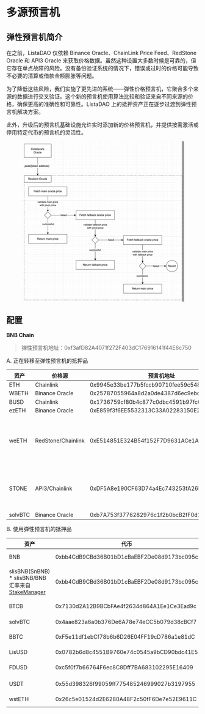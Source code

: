 # 多源预言机

## **弹性预言机简介**

在之前，ListaDAO 仅依赖 Binance Oracle、ChainLink Price Feed、RedStone Oracle 和 API3 Oracle 来获取价格数据。虽然这种设置大多数时候是可靠的，但它存在单点故障的风险。没有备份验证系统的情况下，错误或过时的价格可能导致不必要的清算或借款金额膨胀等问题。

为了降低这些风险，我们实施了更先进的系统——弹性价格预言机，它聚合多个来源的数据进行交叉验证。这个新的预言机使用算法比较和验证来自不同来源的价格，确保更高的准确性和可靠性。ListaDAO 上的抵押资产正在逐步过渡到弹性预言机解决方案。

此外，升级后的预言机基础设施允许实时添加新的价格预言机，并提供按需激活或停用特定代币的预言机的灵活性。

<figure><img src="../../.gitbook/assets/image (28).png" alt=""><figcaption></figcaption></figure>

## 配置

**BNB Chain**

> 弹性预言机地址：0xf3afD82A4071f272F403dC176916141f44E6c750

A. 正在转移至弹性预言机的抵押品

<table data-full-width="true"><thead><tr><th>资产</th><th>价格源</th><th>预言机地址</th><th>价格源</th></tr></thead><tbody><tr><td>ETH</td><td>Chainlink</td><td>0x9945e33be177b5fccb90710fee59c548cac8acba</td><td>0xfc3069296a691250ffdf21fe51340fdd415a76ed</td></tr><tr><td>WBETH</td><td>Binance Oracle</td><td>0x25787055964a8d2a0de4387d6ec9ebc0dc139dd5</td><td>0xbb339c70136b30389a6ff8af619116c672963768</td></tr><tr><td>BUSD</td><td>Chainlink</td><td>0x1736759cf80b4c877c0dbc4591b97fc06b0370b8</td><td>0xcbb98864ef56e9042e7d2efef76141f15731b82f</td></tr><tr><td>ezETH</td><td>Binance Oracle</td><td>0xE859f3f6EE5532313C33A02283150E201290F45F</td><td>0x763c59a3D23936CD7B73571112744f2cFc2537F8</td></tr><tr><td>weETH</td><td>RedStone/Chainlink</td><td>0xE514851E324B54f152F7D9631ACe1A0a87248b46</td><td><p>weETH/eETH(RedStone): 0x9b2C948dbA5952A1f5Ab6fA16101c1392b8da1ab <br>*假设 eETH:ETH = 1:1</p><p>ETH/USD(Chainlink): 0x9ef1B8c0E4F7dc8bF5719Ea496883DC6401d5b2e</p></td></tr><tr><td>STONE</td><td>API3/Chainlink</td><td>0xDF5A8e190CF63D74a4Ec743253fA26D4C7539Be8</td><td><p>STONE/ETH(API3): 0xADCc15cE3900A2Fc8544e26fD89897C0484e98Fc</p><p>ETH/USD(ChainLink): 0x9ef1B8c0E4F7dc8bF5719Ea496883DC6401d5b2e</p></td></tr><tr><td>solvBTC</td><td>Binance Oracle</td><td>0xb7A753f3776282976c1f2b0bcB2fF0d13d48Af85</td><td>0x2e00b5C80428f94A0e526BAfc526F19eC9c5c37B</td></tr></tbody></table>

B. 使用弹性预言机的抵押品

<table data-full-width="true"><thead><tr><th>资产</th><th>代币</th><th>预言机/调用者</th><th>主预言机</th><th>枢纽预言机</th><th>备用预言机</th><th>BoundValidator</th></tr></thead><tbody><tr><td>BNB</td><td>0xbb4CdB9CBd36B01bD1cBaEBF2De08d9173bc095c</td><td>0xf81748d12171de989a5bbf2d76bf10bfbbaec596</td><td>0x8dd2D85C7c28F43F965AE4d9545189C7D022ED0e (RedStone: BNB/USD)</td><td>0xC5A35FC58EFDC4B88DDCA51AcACd2E8F593504bE (Binance Oracle: BNB/USD)</td><td>0x0567F2323251f0Aab15c8dFb1967E4e8A7D42aeE (ChainLink: BNB/USD)</td><td>上限: 1.01 下限: 0.99</td></tr><tr><td>slisBNB(SnBNB) * slisBNB/BNB 汇率来自 <a href="https://bscscan.com/address/0x1adB950d8bB3dA4bE104211D5AB038628e477fE6#readProxyContract">StakeManager</a></td><td>0xbb4CdB9CBd36B01bD1cBaEBF2De08d9173bc095c</td><td>0x8ecf78fb59e5a4c26cb218d34db29c4696af89f6</td><td>0x0567F2323251f0Aab15c8dFb1967E4e8A7D42aeE (ChainLink: BNB/USD)</td><td>0xC5A35FC58EFDC4B88DDCA51AcACd2E8F593504bE (Binance Oracle: BNB/USD)</td><td>0x8dd2D85C7c28F43F965AE4d9545189C7D022ED0e (RedStone: BNB/USD)</td><td><p>上限:1.1 </p><p>下限: 0.99</p></td></tr><tr><td>BTCB</td><td>0x7130d2A12B9BCbFAe4f2634d864A1Ee1Ce3Ead9c</td><td>0x2eeDc4723b1ED2f24afCD9c0e3665061bD2D5642</td><td>0xa51738d1937FFc553d5070f43300B385AA2D9F55 (RedStone)</td><td>0x83968bCa5874D11e02fD80444cDDB431a1DbEc0f (Binance Oracle)</td><td>0x264990fbd0A4796A3E3d8E37C4d5F87a3aCa5Ebf (ChainLink)</td><td>上限: 1.1 下限: 0.99 </td></tr><tr><td>solvBTC</td><td>0x4aae823a6a0b376De6A78e74eCC5b079d38cBCf7</td><td>0xb7A753f3776282976c1f2b0bcB2fF0d13d48Af85</td><td>0x2e00b5C80428f94A0e526BAfc526F19eC9c5c37B(Binance Oracle)</td><td>-</td><td>-</td><td>-</td></tr><tr><td>BBTC</td><td>0xF5e11df1ebCf78b6b6D26E04FF19cD786a1e81dC</td><td>0x2Ea16e082cA50eB6017BBFCB967CC7c6E2b8fB5A</td><td>0x58d32eC0158049BED439fD668C99a4949e6881c3 (Binace Oracle)</td><td>-</td><td>-</td><td>-</td></tr><tr><td>LisUSD </td><td>0x0782b6d8c4551B9760e74c0545a9bCD90bdc41E5 </td><td>0x873339A8214657175D9B128dDd57A2f2c23256FA <br>(DynamicDutyCalculator) </td><td>0x871bA946C7FFB1364ca11FE3032F02ad3dd3991E </td><td>-</td><td>-</td><td>-</td></tr><tr><td>FDUSD</td><td>0xc5f0f7b66764F6ec8C8Dff7BA683102295E16409</td><td>0xCF95095394A4838a8ed3478FeCF332dDA978EcD3</td><td>0x390180e80058A8499930F0c13963AD3E0d86Bfc9 (ChainLink)</td><td>0x665E8ad56f13A8451c1fBE3E679D97e76119A959 (Binance Oracle)</td><td>0xCF95095394A4838a8ed3478FeCF332dDA978EcD3 (ChainLink)</td><td>上限: 1.01 下限: 0.99</td></tr><tr><td>USDT</td><td>0x55d398326f99059ff775485246999027b3197955</td><td>0xDF2d4C43F45AC225AbFdE4a92F9fF950F517AE63</td><td>0xB97Ad0E74fa7d920791E90258A6E2085088b4320 (ChainLink)</td><td>0x2ff737E73556a690A5eeD5215279794194edf2fc (Binance Oracle)</td><td>0xB97Ad0E74fa7d920791E90258A6E2085088b4320 (ChainLink)</td><td>上限: 1.01 下限: 0.99</td></tr><tr><td>wstETH</td><td>0x26c5e01524d2E6280A48F2c50fF6De7e52E9611C</td><td>0xc9cA2376ae12e22dCb198EACb17E44168024DDd7</td><td>0xE7e734789954e6CffD8C295CBD0916A0A5747D27 (RedStone)</td><td>-</td><td>-</td><td>-</td></tr></tbody></table>